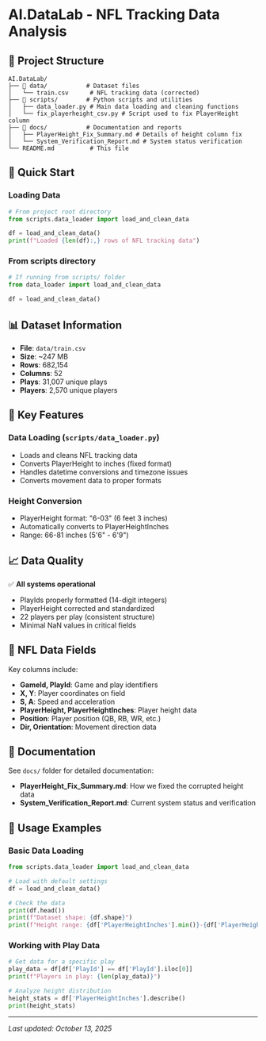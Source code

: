 # AI.DataLab - NFL Tracking Data Analysis

## 📁 Project Structure

```
AI.DataLab/
├── 📂 data/           # Dataset files
│   └── train.csv      # NFL tracking data (corrected)
├── 📂 scripts/        # Python scripts and utilities
│   ├── data_loader.py # Main data loading and cleaning functions
│   └── fix_playerheight_csv.py # Script used to fix PlayerHeight column
├── 📂 docs/           # Documentation and reports
│   ├── PlayerHeight_Fix_Summary.md # Details of height column fix
│   └── System_Verification_Report.md # System status verification
└── README.md          # This file
```

## 🚀 Quick Start

### Loading Data
```python
# From project root directory
from scripts.data_loader import load_and_clean_data

df = load_and_clean_data()
print(f"Loaded {len(df):,} rows of NFL tracking data")
```

### From scripts directory
```python
# If running from scripts/ folder
from data_loader import load_and_clean_data

df = load_and_clean_data()
```

## 📊 Dataset Information

- **File**: `data/train.csv`
- **Size**: ~247 MB
- **Rows**: 682,154
- **Columns**: 52
- **Plays**: 31,007 unique plays
- **Players**: 2,570 unique players

## 🔧 Key Features

### Data Loading (`scripts/data_loader.py`)
- Loads and cleans NFL tracking data
- Converts PlayerHeight to inches (fixed format)
- Handles datetime conversions and timezone issues
- Converts movement data to proper formats

### Height Conversion
- PlayerHeight format: "6-03" (6 feet 3 inches)
- Automatically converts to PlayerHeightInches
- Range: 66-81 inches (5'6" - 6'9")

## 📈 Data Quality

✅ **All systems operational**
- PlayIds properly formatted (14-digit integers)
- PlayerHeight corrected and standardized
- 22 players per play (consistent structure)
- Minimal NaN values in critical fields

## 🏈 NFL Data Fields

Key columns include:
- **GameId, PlayId**: Game and play identifiers
- **X, Y**: Player coordinates on field
- **S, A**: Speed and acceleration
- **PlayerHeight, PlayerHeightInches**: Player height data
- **Position**: Player position (QB, RB, WR, etc.)
- **Dir, Orientation**: Movement direction data

## 📝 Documentation

See `docs/` folder for detailed documentation:
- **PlayerHeight_Fix_Summary.md**: How we fixed the corrupted height data
- **System_Verification_Report.md**: Current system status and verification

## 🔄 Usage Examples

### Basic Data Loading
```python
from scripts.data_loader import load_and_clean_data

# Load with default settings
df = load_and_clean_data()

# Check the data
print(df.head())
print(f"Dataset shape: {df.shape}")
print(f"Height range: {df['PlayerHeightInches'].min()}-{df['PlayerHeightInches'].max()} inches")
```

### Working with Play Data
```python
# Get data for a specific play
play_data = df[df['PlayId'] == df['PlayId'].iloc[0]]
print(f"Players in play: {len(play_data)}")

# Analyze height distribution
height_stats = df['PlayerHeightInches'].describe()
print(height_stats)
```

---

*Last updated: October 13, 2025*